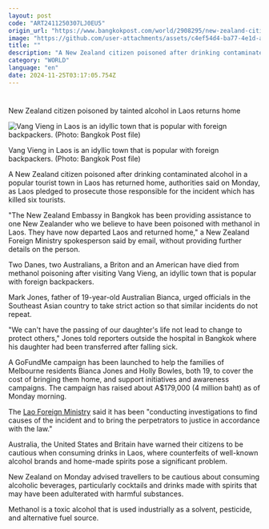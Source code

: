 ```yaml
---
layout: post
code: "ART2411250307LJ0EU5"
origin_url: "https://www.bangkokpost.com/world/2908295/new-zealand-citizen-poisoned-by-tainted-alcohol-in-laos-returns-home"
image: "https://github.com/user-attachments/assets/c4ef54d4-ba77-4e1d-afe0-863d8753fb35"
title: ""
description: "A New Zealand citizen poisoned after drinking contaminated alcohol in a popular tourist town in Laos has returned home, authorities said on Monday, as Laos pledged to prosecute those responsible for the incident which has killed six tourists."
category: "WORLD"
language: "en"
date: 2024-11-25T03:17:05.754Z
---
```


# 

New Zealand citizen poisoned by tainted alcohol in Laos returns home

![Vang Vieng in Laos is an idyllic town that is popular with foreign backpackers. (Photo: Bangkok Post file)](https://github.com/user-attachments/assets/d4231bf1-53fa-48f9-87e5-0d3a62f7df93)

Vang Vieng in Laos is an idyllic town that is popular with foreign backpackers. (Photo: Bangkok Post file)

A New Zealand citizen poisoned after drinking contaminated alcohol in a popular tourist town in Laos has returned home, authorities said on Monday, as Laos pledged to prosecute those responsible for the incident which has killed six tourists.

"The New Zealand Embassy in Bangkok has been providing assistance to one New Zealander who we believe to have been poisoned with methanol in Laos. They have now departed Laos and returned home," a New Zealand Foreign Ministry spokesperson said by email, without providing further details on the person.

Two Danes, two Australians, a Briton and an American have died from methanol poisoning after visiting Vang Vieng, an idyllic town that is popular with foreign backpackers.

Mark Jones, father of 19-year-old Australian Bianca, urged officials in the Southeast Asian country to take strict action so that similar incidents do not repeat.

"We can't have the passing of our daughter's life not lead to change to protect others," Jones told reporters outside the hospital in Bangkok where his daughter had been transferred after falling sick.

A GoFundMe campaign has been launched to help the families of Melbourne residents Bianca Jones and Holly Bowles, both 19, to cover the cost of bringing them home, and support initiatives and awareness campaigns. The campaign has raised about A$179,000 (4 million baht) as of Monday morning.

The [Lao Foreign Ministry](https://www.bangkokpost.com/world/2908280/laos-vows-justice-after-tainted-alcohol-kills-tourists) said it has been "conducting investigations to find causes of the incident and to bring the perpetrators to justice in accordance with the law."

Australia, the United States and Britain have warned their citizens to be cautious when consuming drinks in Laos, where counterfeits of well-known alcohol brands and home-made spirits pose a significant problem.

New Zealand on Monday advised travellers to be cautious about consuming alcoholic beverages, particularly cocktails and drinks made with spirits that may have been adulterated with harmful substances.

Methanol is a toxic alcohol that is used industrially as a solvent, pesticide, and alternative fuel source.